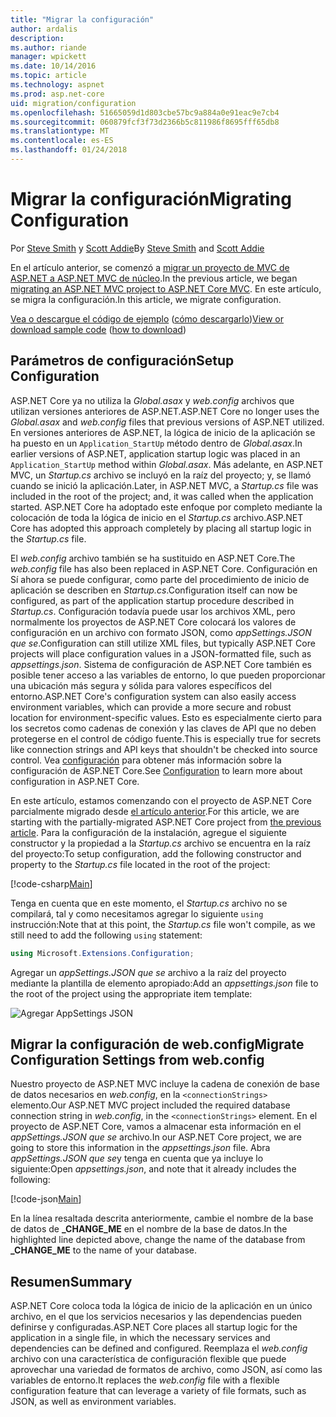 ```yaml
---
title: "Migrar la configuración"
author: ardalis
description: 
ms.author: riande
manager: wpickett
ms.date: 10/14/2016
ms.topic: article
ms.technology: aspnet
ms.prod: asp.net-core
uid: migration/configuration
ms.openlocfilehash: 51665059d1d803cbe57bc9a884a0e91eac9e7cb4
ms.sourcegitcommit: 060879fcf3f73d2366b5c811986f8695fff65db8
ms.translationtype: MT
ms.contentlocale: es-ES
ms.lasthandoff: 01/24/2018
---
```

# <a name="migrating-configuration"></a><span data-ttu-id="4ac40-102">Migrar la configuración</span><span class="sxs-lookup"><span data-stu-id="4ac40-102">Migrating Configuration</span></span>

<span data-ttu-id="4ac40-103">Por [Steve Smith](https://ardalis.com/) y [Scott Addie](https://scottaddie.com)</span><span class="sxs-lookup"><span data-stu-id="4ac40-103">By [Steve Smith](https://ardalis.com/) and [Scott Addie](https://scottaddie.com)</span></span>

<span data-ttu-id="4ac40-104">En el artículo anterior, se comenzó a [migrar un proyecto de MVC de ASP.NET a ASP.NET MVC de núcleo](mvc.md).</span><span class="sxs-lookup"><span data-stu-id="4ac40-104">In the previous article, we began [migrating an ASP.NET MVC project to ASP.NET Core MVC](mvc.md).</span></span> <span data-ttu-id="4ac40-105">En este artículo, se migra la configuración.</span><span class="sxs-lookup"><span data-stu-id="4ac40-105">In this article, we migrate configuration.</span></span>

<span data-ttu-id="4ac40-106">[Vea o descargue el código de ejemplo](https://github.com/aspnet/Docs/tree/master/aspnetcore/migration/configuration/samples) ([cómo descargarlo](xref:tutorials/index#how-to-download-a-sample))</span><span class="sxs-lookup"><span data-stu-id="4ac40-106">[View or download sample code](https://github.com/aspnet/Docs/tree/master/aspnetcore/migration/configuration/samples) ([how to download](xref:tutorials/index#how-to-download-a-sample))</span></span>

## <a name="setup-configuration"></a><span data-ttu-id="4ac40-107">Parámetros de configuración</span><span class="sxs-lookup"><span data-stu-id="4ac40-107">Setup Configuration</span></span>

<span data-ttu-id="4ac40-108">ASP.NET Core ya no utiliza la *Global.asax* y *web.config* archivos que utilizan versiones anteriores de ASP.NET.</span><span class="sxs-lookup"><span data-stu-id="4ac40-108">ASP.NET Core no longer uses the *Global.asax* and *web.config* files that previous versions of ASP.NET utilized.</span></span> <span data-ttu-id="4ac40-109">En versiones anteriores de ASP.NET, la lógica de inicio de la aplicación se ha puesto en un `Application_StartUp` método dentro de *Global.asax*.</span><span class="sxs-lookup"><span data-stu-id="4ac40-109">In earlier versions of ASP.NET, application startup logic was placed in an `Application_StartUp` method within *Global.asax*.</span></span> <span data-ttu-id="4ac40-110">Más adelante, en ASP.NET MVC, un *Startup.cs* archivo se incluyó en la raíz del proyecto; y, se llamó cuando se inició la aplicación.</span><span class="sxs-lookup"><span data-stu-id="4ac40-110">Later, in ASP.NET MVC, a *Startup.cs* file was included in the root of the project; and, it was called when the application started.</span></span> <span data-ttu-id="4ac40-111">ASP.NET Core ha adoptado este enfoque por completo mediante la colocación de toda la lógica de inicio en el *Startup.cs* archivo.</span><span class="sxs-lookup"><span data-stu-id="4ac40-111">ASP.NET Core has adopted this approach completely by placing all startup logic in the *Startup.cs* file.</span></span>

<span data-ttu-id="4ac40-112">El *web.config* archivo también se ha sustituido en ASP.NET Core.</span><span class="sxs-lookup"><span data-stu-id="4ac40-112">The *web.config* file has also been replaced in ASP.NET Core.</span></span> <span data-ttu-id="4ac40-113">Configuración en Sí ahora se puede configurar, como parte del procedimiento de inicio de aplicación se describen en *Startup.cs*.</span><span class="sxs-lookup"><span data-stu-id="4ac40-113">Configuration itself can now be configured, as part of the application startup procedure described in *Startup.cs*.</span></span> <span data-ttu-id="4ac40-114">Configuración todavía puede usar los archivos XML, pero normalmente los proyectos de ASP.NET Core colocará los valores de configuración en un archivo con formato JSON, como *appSettings.JSON que se*.</span><span class="sxs-lookup"><span data-stu-id="4ac40-114">Configuration can still utilize XML files, but typically ASP.NET Core projects will place configuration values in a JSON-formatted file, such as *appsettings.json*.</span></span> <span data-ttu-id="4ac40-115">Sistema de configuración de ASP.NET Core también es posible tener acceso a las variables de entorno, lo que pueden proporcionar una ubicación más segura y sólida para valores específicos del entorno.</span><span class="sxs-lookup"><span data-stu-id="4ac40-115">ASP.NET Core's configuration system can also easily access environment variables, which can provide a more secure and robust location for environment-specific values.</span></span> <span data-ttu-id="4ac40-116">Esto es especialmente cierto para los secretos como cadenas de conexión y las claves de API que no deben protegerse en el control de código fuente.</span><span class="sxs-lookup"><span data-stu-id="4ac40-116">This is especially true for secrets like connection strings and API keys that shouldn't be checked into source control.</span></span> <span data-ttu-id="4ac40-117">Vea [configuración](xref:fundamentals/configuration/index) para obtener más información sobre la configuración de ASP.NET Core.</span><span class="sxs-lookup"><span data-stu-id="4ac40-117">See [Configuration](xref:fundamentals/configuration/index) to learn more about configuration in ASP.NET Core.</span></span>

<span data-ttu-id="4ac40-118">En este artículo, estamos comenzando con el proyecto de ASP.NET Core parcialmente migrado desde [el artículo anterior](mvc.md).</span><span class="sxs-lookup"><span data-stu-id="4ac40-118">For this article, we are starting with the partially-migrated ASP.NET Core project from [the previous article](mvc.md).</span></span> <span data-ttu-id="4ac40-119">Para la configuración de la instalación, agregue el siguiente constructor y la propiedad a la *Startup.cs* archivo se encuentra en la raíz del proyecto:</span><span class="sxs-lookup"><span data-stu-id="4ac40-119">To setup configuration, add the following constructor and property to the *Startup.cs* file located in the root of the project:</span></span>

[!code-csharp[Main](configuration/samples/WebApp1/src/WebApp1/Startup.cs?range=11-21)]

<span data-ttu-id="4ac40-120">Tenga en cuenta que en este momento, el *Startup.cs* archivo no se compilará, tal y como necesitamos agregar lo siguiente `using` instrucción:</span><span class="sxs-lookup"><span data-stu-id="4ac40-120">Note that at this point, the *Startup.cs* file won't compile, as we still need to add the following `using` statement:</span></span>

```csharp
using Microsoft.Extensions.Configuration;
```

<span data-ttu-id="4ac40-121">Agregar un *appSettings.JSON que se* archivo a la raíz del proyecto mediante la plantilla de elemento apropiado:</span><span class="sxs-lookup"><span data-stu-id="4ac40-121">Add an *appsettings.json* file to the root of the project using the appropriate item template:</span></span>

![Agregar AppSettings JSON](configuration/_static/add-appsettings-json.png)

## <a name="migrate-configuration-settings-from-webconfig"></a><span data-ttu-id="4ac40-123">Migrar la configuración de web.config</span><span class="sxs-lookup"><span data-stu-id="4ac40-123">Migrate Configuration Settings from web.config</span></span>

<span data-ttu-id="4ac40-124">Nuestro proyecto de ASP.NET MVC incluye la cadena de conexión de base de datos necesarios en *web.config*, en la `<connectionStrings>` elemento.</span><span class="sxs-lookup"><span data-stu-id="4ac40-124">Our ASP.NET MVC project included the required database connection string in *web.config*, in the `<connectionStrings>` element.</span></span> <span data-ttu-id="4ac40-125">En el proyecto de ASP.NET Core, vamos a almacenar esta información en el *appSettings.JSON que se* archivo.</span><span class="sxs-lookup"><span data-stu-id="4ac40-125">In our ASP.NET Core project, we are going to store this information in the *appsettings.json* file.</span></span> <span data-ttu-id="4ac40-126">Abra *appSettings.JSON que se*y tenga en cuenta que ya incluye lo siguiente:</span><span class="sxs-lookup"><span data-stu-id="4ac40-126">Open *appsettings.json*, and note that it already includes the following:</span></span>

[!code-json[Main](../migration/configuration/samples/WebApp1/src/WebApp1/appsettings.json?highlight=4)]


<span data-ttu-id="4ac40-127">En la línea resaltada descrita anteriormente, cambie el nombre de la base de datos de **_CHANGE_ME** en el nombre de la base de datos.</span><span class="sxs-lookup"><span data-stu-id="4ac40-127">In the highlighted line depicted above, change the name of the database from **_CHANGE_ME** to the name of your database.</span></span>

## <a name="summary"></a><span data-ttu-id="4ac40-128">Resumen</span><span class="sxs-lookup"><span data-stu-id="4ac40-128">Summary</span></span>

<span data-ttu-id="4ac40-129">ASP.NET Core coloca toda la lógica de inicio de la aplicación en un único archivo, en el que los servicios necesarios y las dependencias pueden definirse y configuradas.</span><span class="sxs-lookup"><span data-stu-id="4ac40-129">ASP.NET Core places all startup logic for the application in a single file, in which the necessary services and dependencies can be defined and configured.</span></span> <span data-ttu-id="4ac40-130">Reemplaza el *web.config* archivo con una característica de configuración flexible que puede aprovechar una variedad de formatos de archivo, como JSON, así como las variables de entorno.</span><span class="sxs-lookup"><span data-stu-id="4ac40-130">It replaces the *web.config* file with a flexible configuration feature that can leverage a variety of file formats, such as JSON, as well as environment variables.</span></span>
